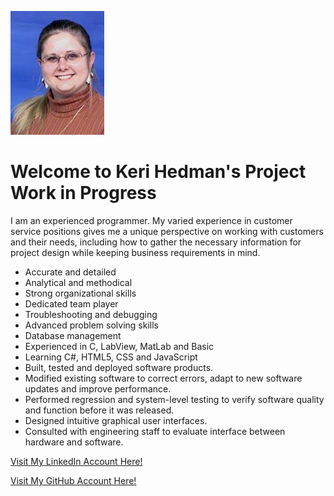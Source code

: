 ![Hello All!](This_is_me.jpg)
# Welcome to Keri Hedman's Project Work in Progress #

I am an experienced programmer.  My varied experience in customer service positions gives me a unique perspective on working with customers and their needs, including how to gather the necessary information for project design while keeping business requirements in mind.

+ Accurate and detailed
+ Analytical and methodical
+ Strong organizational skills
+ Dedicated team player
+ Troubleshooting and debugging
+ Advanced problem solving skills
+ Database management
+ Experienced in C, LabView, MatLab and Basic
+ Learning C#, HTML5, CSS and JavaScript
+ Built, tested and deployed software products.
+ Modified existing software to correct errors, adapt to new software updates and improve performance.
+ Performed regression and system-level testing to verify software quality and function before it was released.
+ Designed intuitive graphical user interfaces.
+ Consulted with engineering staff to evaluate interface between hardware and software.

[Visit My LinkedIn Account Here!](https://www.linkedin.com/in/keri-hedman-927630150/)

[Visit My GitHub Account Here!](https://github.com/LaRose9548/SavvyCodersProject)
